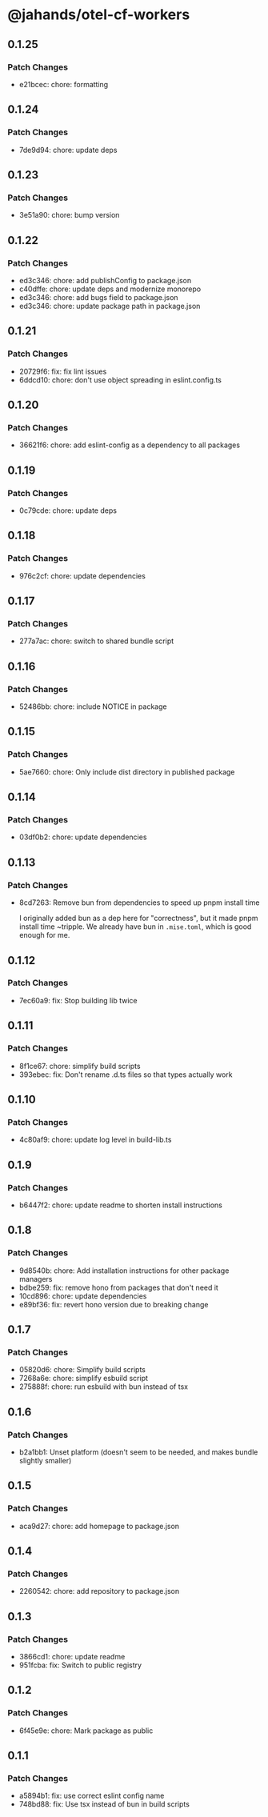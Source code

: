 # @jahands/otel-cf-workers

## 0.1.25

### Patch Changes

- e21bcec: chore: formatting

## 0.1.24

### Patch Changes

- 7de9d94: chore: update deps

## 0.1.23

### Patch Changes

- 3e51a90: chore: bump version

## 0.1.22

### Patch Changes

- ed3c346: chore: add publishConfig to package.json
- c40dffe: chore: update deps and modernize monorepo
- ed3c346: chore: add bugs field to package.json
- ed3c346: chore: update package path in package.json

## 0.1.21

### Patch Changes

- 20729f6: fix: fix lint issues
- 6ddcd10: chore: don't use object spreading in eslint.config.ts

## 0.1.20

### Patch Changes

- 36621f6: chore: add eslint-config as a dependency to all packages

## 0.1.19

### Patch Changes

- 0c79cde: chore: update deps

## 0.1.18

### Patch Changes

- 976c2cf: chore: update dependencies

## 0.1.17

### Patch Changes

- 277a7ac: chore: switch to shared bundle script

## 0.1.16

### Patch Changes

- 52486bb: chore: include NOTICE in package

## 0.1.15

### Patch Changes

- 5ae7660: chore: Only include dist directory in published package

## 0.1.14

### Patch Changes

- 03df0b2: chore: update dependencies

## 0.1.13

### Patch Changes

- 8cd7263: Remove bun from dependencies to speed up pnpm install time

  I originally added bun as a dep here for "correctness", but it made pnpm install time ~tripple. We already have bun in `.mise.toml`, which is good enough for me.

## 0.1.12

### Patch Changes

- 7ec60a9: fix: Stop building lib twice

## 0.1.11

### Patch Changes

- 8f1ce67: chore: simplify build scripts
- 393ebec: fix: Don't rename .d.ts files so that types actually work

## 0.1.10

### Patch Changes

- 4c80af9: chore: update log level in build-lib.ts

## 0.1.9

### Patch Changes

- b6447f2: chore: update readme to shorten install instructions

## 0.1.8

### Patch Changes

- 9d8540b: chore: Add installation instructions for other package managers
- bdbe259: fix: remove hono from packages that don't need it
- 10cd896: chore: update dependencies
- e89bf36: fix: revert hono version due to breaking change

## 0.1.7

### Patch Changes

- 05820d6: chore: Simplify build scripts
- 7268a6e: chore: simplify esbuild script
- 275888f: chore: run esbuild with bun instead of tsx

## 0.1.6

### Patch Changes

- b2a1bb1: Unset platform (doesn't seem to be needed, and makes bundle slightly smaller)

## 0.1.5

### Patch Changes

- aca9d27: chore: add homepage to package.json

## 0.1.4

### Patch Changes

- 2260542: chore: add repository to package.json

## 0.1.3

### Patch Changes

- 3866cd1: chore: update readme
- 951fcba: fix: Switch to public registry

## 0.1.2

### Patch Changes

- 6f45e9e: chore: Mark package as public

## 0.1.1

### Patch Changes

- a5894b1: fix: use correct eslint config name
- 748bd88: fix: Use tsx instead of bun in build scripts
